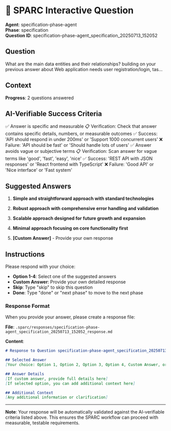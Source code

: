 # 🤖 SPARC Interactive Question

**Agent**: specification-phase-agent  
**Phase**: specification  
**Question ID**: specification-phase-agent_specification_20250713_152052

## Question
What are the main data entities and their relationships? building on your previous answer about Web application needs user registration/login, tas...

## Context
**Progress**: 2 questions answered

## AI-Verifiable Success Criteria
✅ Answer is specific and measurable
   📋 Verification: Check that answer contains specific details, numbers, or measurable outcomes
   ✅ Success: 'API should respond in under 200ms' or 'Support 1000 concurrent users'
   ❌ Failure: 'API should be fast' or 'Should handle lots of users'
✅ Answer avoids vague or subjective terms
   📋 Verification: Scan answer for vague terms like 'good', 'fast', 'easy', 'nice'
   ✅ Success: 'REST API with JSON responses' or 'React frontend with TypeScript'
   ❌ Failure: 'Good API' or 'Nice interface' or 'Fast system'

## Suggested Answers
1. **Simple and straightforward approach with standard technologies**
2. **Robust approach with comprehensive error handling and validation**
3. **Scalable approach designed for future growth and expansion**
4. **Minimal approach focusing on core functionality first**

5. **[Custom Answer]** - Provide your own response

## Instructions
Please respond with your choice:

- **Option 1-4**: Select one of the suggested answers
- **Custom Answer**: Provide your own detailed response
- **Skip**: Type "skip" to skip this question
- **Done**: Type "done" or "next phase" to move to the next phase

### Response Format
When you provide your answer, please create a response file:

**File**: `.sparc/responses/specification-phase-agent_specification_20250713_152052_response.md`

**Content**:
```markdown
# Response to Question specification-phase-agent_specification_20250713_152052

## Selected Answer
[Your choice: Option 1, Option 2, Option 3, Option 4, Custom Answer, or Skip]

## Answer Details
[If custom answer, provide full details here]
[If selected option, you can add additional context here]

## Additional Context
[Any additional information or clarification]
```



---

**Note**: Your response will be automatically validated against the AI-verifiable criteria listed above. This ensures the SPARC workflow can proceed with measurable, testable requirements.
